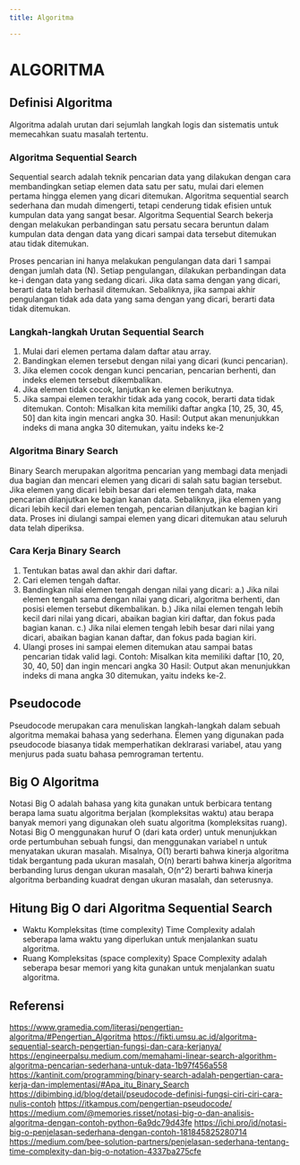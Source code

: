 ```yaml
---
title: Algoritma

---
```


# ALGORITMA
## Definisi Algoritma
Algoritma adalah urutan dari sejumlah langkah logis dan sistematis untuk memecahkan suatu masalah tertentu.
### Algoritma Sequential Search
Sequential search adalah teknik pencarian data yang dilakukan dengan cara membandingkan setiap elemen data satu per satu, mulai dari elemen pertama hingga elemen yang dicari ditemukan.
Algoritma sequential search sederhana dan mudah dimengerti, tetapi cenderung tidak efisien untuk kumpulan data yang sangat besar.
Algoritma Sequential Search bekerja dengan melakukan perbandingan satu persatu secara beruntun dalam kumpulan data dengan data yang dicari sampai data tersebut ditemukan atau tidak ditemukan.

Proses pencarian ini hanya melakukan pengulangan data dari 1 sampai dengan jumlah data (N). Setiap pengulangan, dilakukan perbandingan data ke-i dengan data yang sedang dicari. Jika data sama dengan yang dicari, berarti data telah berhasil ditemukan. Sebaliknya, jika sampai akhir pengulangan tidak ada data yang sama dengan yang dicari, berarti data tidak ditemukan.
### Langkah-langkah Urutan Sequential Search
1. Mulai dari elemen pertama dalam daftar atau array.
2. Bandingkan elemen tersebut dengan nilai yang dicari (kunci pencarian).
3. Jika elemen cocok dengan kunci pencarian, pencarian berhenti, dan indeks elemen tersebut dikembalikan.
4. Jika elemen tidak cocok, lanjutkan ke elemen berikutnya.
5. Jika sampai elemen terakhir tidak ada yang cocok, berarti data tidak ditemukan.
Contoh: 
Misalkan kita memiliki daftar angka [10, 25, 30, 45, 50] dan kita ingin mencari angka 30.
Hasil: 
Output akan menunjukkan indeks di mana angka 30 ditemukan, yaitu indeks ke-2
### Algoritma Binary Search
Binary Search merupakan algoritma pencarian yang membagi data menjadi dua bagian dan mencari elemen yang dicari di salah satu bagian tersebut. 
Jika elemen yang dicari lebih besar dari elemen tengah data, maka pencarian dilanjutkan ke bagian kanan data. Sebaliknya, jika elemen yang dicari lebih kecil dari elemen tengah, pencarian dilanjutkan ke bagian kiri data. Proses ini diulangi sampai elemen yang dicari ditemukan atau seluruh data telah diperiksa.
### Cara Kerja Binary Search 
1. Tentukan batas awal dan akhir dari daftar.
2. Cari elemen tengah daftar.
3. Bandingkan nilai elemen tengah dengan nilai yang dicari:
    a.) Jika nilai elemen tengah sama dengan nilai yang dicari, algoritma berhenti, dan posisi elemen tersebut dikembalikan.
    b.) Jika nilai elemen tengah lebih kecil dari nilai yang dicari, abaikan bagian kiri daftar, dan fokus pada bagian kanan.
    c.) Jika nilai elemen tengah lebih besar dari nilai yang dicari, abaikan bagian kanan daftar, dan fokus pada bagian kiri.
4. Ulangi proses ini sampai elemen ditemukan atau sampai batas pencarian tidak valid lagi.
Contoh: 
Misalkan kita memiliki daftar [10, 20, 30, 40, 50] dan ingin mencari angka 30
Hasil: 
Output akan menunjukkan indeks di mana angka 30 ditemukan, yaitu indeks ke-2.
## Pseudocode
Pseudocode merupakan cara menuliskan langkah-langkah dalam sebuah algoritma memakai bahasa yang sederhana. Elemen yang digunakan pada pseudocode biasanya tidak memperhatikan deklrarasi variabel, atau yang menjurus pada suatu bahasa pemrograman tertentu. 
## Big O Algoritma
Notasi Big O adalah bahasa yang kita gunakan untuk berbicara tentang berapa lama suatu algoritma berjalan (kompleksitas waktu) atau berapa banyak memori yang digunakan oleh suatu algoritma (kompleksitas ruang).
Notasi Big O menggunakan huruf O (dari kata order) untuk menunjukkan orde pertumbuhan sebuah fungsi, dan menggunakan variabel n untuk menyatakan ukuran masalah. Misalnya, O(1) berarti bahwa kinerja algoritma tidak bergantung pada ukuran masalah, O(n) berarti bahwa kinerja algoritma berbanding lurus dengan ukuran masalah, O(n^2) berarti bahwa kinerja algoritma berbanding kuadrat dengan ukuran masalah, dan seterusnya.
## Hitung Big O dari Algoritma Sequential Search
* Waktu Kompleksitas (time complexity)
Time Complexity adalah seberapa lama waktu yang diperlukan untuk menjalankan suatu algoritma.
* Ruang Kompleksitas (space complexity)
Space Complexity adalah seberapa besar memori yang kita gunakan untuk menjalankan suatu algoritma. 

## Referensi
https://www.gramedia.com/literasi/pengertian-algoritma/#Pengertian_Algoritma
https://fikti.umsu.ac.id/algoritma-sequential-search-pengertian-fungsi-dan-cara-kerjanya/
https://engineerpalsu.medium.com/memahami-linear-search-algorithm-algoritma-pencarian-sederhana-untuk-data-1b97f456a558
https://kantinit.com/programming/binary-search-adalah-pengertian-cara-kerja-dan-implementasi/#Apa_itu_Binary_Search
https://dibimbing.id/blog/detail/pseudocode-definisi-fungsi-ciri-ciri-cara-nulis-contoh
https://itkampus.com/pengertian-pseudocode/
https://medium.com/@memories.risset/notasi-big-o-dan-analisis-algoritma-dengan-contoh-python-6a9dc79d43fe
https://ichi.pro/id/notasi-big-o-penjelasan-sederhana-dengan-contoh-181845825280714
https://medium.com/bee-solution-partners/penjelasan-sederhana-tentang-time-complexity-dan-big-o-notation-4337ba275cfe


